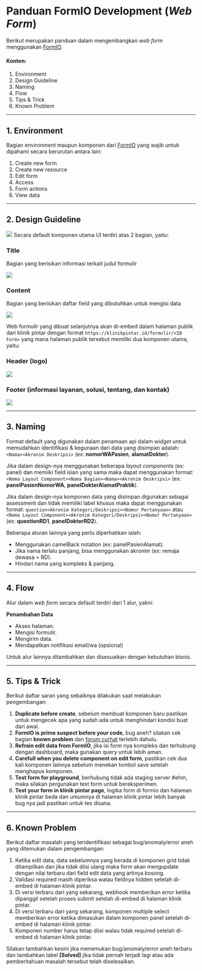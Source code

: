 # Panduan FormIO Development (*Web Form*)
Berikut merupakan panduan dalam mengembangkan *web form* menggunakan [FormIO](https://help.form.io/intro/overview).
#### Konten:
1. Environment
2. Design Guideline
3. Naming
4. Flow
5. Tips & Trick
6. Known Problem
---
## 1. Environment

Bagian environment maupun komponen dari [FormIO](https://help.form.io/intro/overview) yang wajib untuk dipahami secara berurutan antara lain:
1. Create new form
2. Create new resource
3. Edit form
4. Access
5. Form actions
6. View data
---
## 2. Design Guideline

![](https://i.imgur.com/B2T27LG.png)
Secara default komponen utama UI terdiri atas 2 bagian, yaitu:
### Title
Bagian yang berisikan informasi terkait judul formulir

![](https://i.imgur.com/8Rv4W6T.png)

### Content
Bagian yang berisikan daftar field yang dibutuhkan untuk mengisi data

![](https://i.imgur.com/nG4tTvE.png)

Web formulir yang dibuat selanjutnya akan di-embed dalam halaman publik dari klinik pintar dengan format `https://klinikpintar.id/formulir/<ID Form>` yang mana halaman publik tersebut memiliki dua komponen utama, yaitu:

### Header (logo) 
![](https://i.imgur.com/P0y4SQL.png)

### Footer (informasi layanan, solusi, tentang, dan kontak)
![](https://i.imgur.com/1PNU0Qk.png)

---

## 3. Naming
Format default yang digunakan dalam penamaan api dalam *widget* untuk memudahkan identifikasi & kegunaan dari data yang disimpan adalah:
`<Nama><Akronim Deskripsi>` 
(ex: **nomorWAPasien**, **alamatDokter**).

Jika dalam design-nya menggunakan beberapa *layout components* (ex: panel) dan memiiki field isian yang sama maka dapat menggunakan format:
`<Nama Layout Component><Nama Bagian><Nama><Akronim Deskripsi>`
(ex: **panelPasienNomorWA**, **panelDokterAlamatPraktik**).

Jika dalam design-nya komponen data yang disimpan digunakan sebagai assessment dan tidak memiliki label khusus maka dapat menggunakan format:
`question<Akronim Kategori/Deskripsi><Nomor Pertanyaan>` 
atau
`<Nama Layout Component><Akronim Kategori/Deskripsi><Nomor Pertanyaan>`
(ex: **questionRD1**, **panelDokterRD2**).

Beberapa aturan lainnya yang perlu diperhatikan ialah:
- Menggunakan camelBack notation (ex: panelPasienAlamat).
- Jika nama terlalu panjang, bisa menggunakan akronim (ex: remaja dewasa = RD).
- Hindari nama yang kompleks & panjang.
---

## 4. Flow
Alur dalam *web form* secara default terdiri dari 1 alur, yakni:

**Penambahan Data**
  - Akses halaman.
  - Mengisi formulir.
  - Mengirim data.
  - Mendapatkan notifikasi email/wa (opsional)

Untuk alur lainnya ditambahkan dan disesuaikan dengan kebutuhan bisnis.

---

## 5. Tips & Trick
Berikut daftar saran yang sebaiknya dilakukan saat melakukan pengembangan:
1. **Duplicate before create**, sebelum membuat komponen baru pastikan untuk mengecek apa yang sudah ada untuk menghindari kondisi buat dari awal.
2. **FormIO is prime suspect before your code**, bug aneh? silakan cek bagian **known problem** dan [forum curhat](https://github.com/formio/formio.js/issues) terlebih dahulu.
3. **Refrain edit data from FormIO**, jika isi form nya kompleks dan terhubung dengan dashboard, maka gunakan query untuk lebih aman.
4. **Carefull when you delete component on edit form**, pastikan cek dua kali komponen lainnya sebelum menekan tombol save setelah menghapus komponen.
5. **Test form for playground**, berhubung tidak ada staging server #ehm, maka silakan pergunakan test form untuk bereksperimen.
5. **Test your form in klinik pintar page**, logika form di formio dan halaman klinik pintar beda dan umumnya di halaman klinik pintar lebih banyak bug nya jadi pastikan untuk tes disana.

---

## 6. Known Problem
Berikut daftar masalah yang teridentifikasi sebagai bug/anomaly/error aneh yang ditemukan dalam pengembangan:
1. Ketika edit data, data sebelumnya yang berada di komponen grid tidak ditampilkan dan jika tidak diisi ulang maka form akan mengupdate dengan nilai terbaru dari field edit data yang artinya kosong.
2. Validasi required masih diperiksa walau fieldnya hidden setelah di-embed di halaman klinik pintar.
3. Di versi terbaru dari yang sekarang, webhook memberikan error ketika dipanggil setelah proses submit setelah di-embed di halaman klinik pintar.
4. Di versi terbaru dari yang sekarang, komponen multiple select memberikan  error ketika dimasukan dalam komponen panel setelah di-embed di halaman klinik pintar.
5. Komponen number harus tetap diisi walau tidak required setelah di-embed di halaman klinik pintar.

Silakan tambahkan kesini jika menemukan bug/anomaly/error aneh terbaru dan tambahkan label **[Solved]** jika tidak pernah terjadi lagi atau ada pemberitahuan masalah tersebut telah diselesaikan.